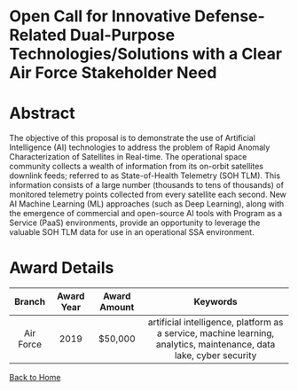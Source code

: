
Open Call for Innovative Defense-Related Dual-Purpose Technologies/Solutions with a Clear Air Force Stakeholder Need
====================================================================================================================

# Abstract


The objective of this proposal is to demonstrate the use of Artificial Intelligence (AI) technologies to address the problem of Rapid Anomaly Characterization of Satellites in Real-time. The operational space community collects a wealth of information from its on-orbit satellites downlink feeds; referred to as State-of-Health Telemetry (SOH TLM). This information consists of a large number (thousands to tens of thousands) of monitored telemetry points collected from every satellite each second. New AI Machine Learning (ML) approaches (such as Deep Learning), along with the emergence of commercial and open-source AI tools with Program as a Service (PaaS) environments, provide an opportunity to leverage the valuable SOH TLM data for use in an operational SSA environment.  

# Award Details

|Branch|Award Year|Award Amount|Keywords|
| :---: | :---: | :---: | :---: |
|Air Force|2019|$50,000|artificial intelligence, platform as a service, machine learning, analytics, maintenance, data lake, cyber security|
  
  


[Back to Home](https://github.com/chrischow/dod_sbir_awards/Reports/DJ/#1460)